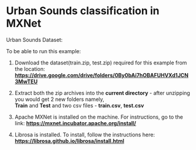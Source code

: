 # Urban Sounds classification in MXNet

Urban Sounds Dataset:

To be able to run this example:

1. Download the dataset(train.zip, test.zip) required for this example from the location:
**https://drive.google.com/drive/folders/0By0bAi7hOBAFUHVXd1JCN3MwTEU**

2. Extract both the zip archives into the **current directory** - after unzipping you would get 2 new folders namely,\
   **Train** and **Test** and two csv files - **train.csv**, **test.csv**

3. Apache MXNet is installed on the machine. For instructions, go to the link: **https://mxnet.incubator.apache.org/install/**

4. Librosa is installed. To install, follow the instructions here:
 **https://librosa.github.io/librosa/install.html**

